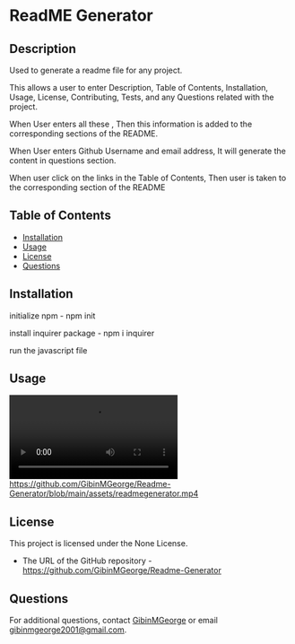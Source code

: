 
# ReadME Generator

## Description
Used to generate a readme file for any project. 

This allows a user to enter Description, Table of Contents, Installation, Usage, License, Contributing, Tests, and any Questions related with the project.

When User enters all these , Then this information is added to the corresponding sections of the README.

When User enters Github Username and email address, It will generate the content in questions section. 

When user click on the links in the Table of Contents, Then user is taken to the corresponding section of the README


## Table of Contents
- [Installation](#installation)
- [Usage](#usage)
- [License](#license)
- [Questions](#questions)

## Installation
initialize npm - npm init

install inquirer package - npm i inquirer

run the javascript file

## Usage

![screen ](assets/readmegenerator.mp4)
https://github.com/GibinMGeorge/Readme-Generator/blob/main/assets/readmegenerator.mp4

## License
This project is licensed under the None License.

* The URL of the GitHub repository - https://github.com/GibinMGeorge/Readme-Generator


## Questions
For additional questions, contact [GibinMGeorge](https://github.com/GibinMGeorge) or email gibinmgeorge2001@gmail.com.
